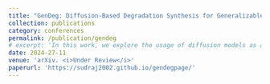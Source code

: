 ```yaml
---
title: "GenDeg: Diffusion-Based Degradation Synthesis for Generalizable All-in-One Image Restoration"
collection: publications
category: conferences
permalink: /publication/gendeg
# excerpt: 'In this work, we explore the usage of diffusion models as a degradation synthesis pipeline for improving the generalizability of image restoration models.'
date: 2024-27-11
venue: 'arXiv. <i>Under Review</i>'
paperurl: 'https://sudraj2002.github.io/gendegpage/'
---
```

